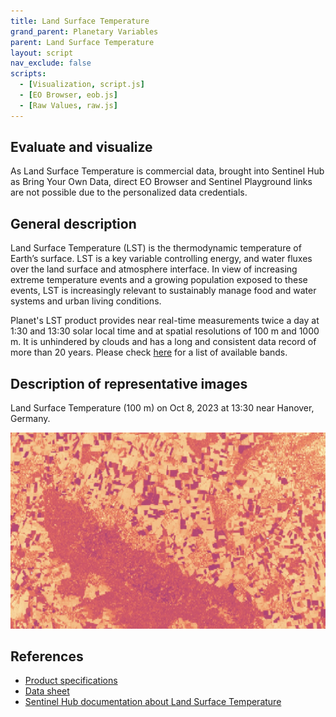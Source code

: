 ```yaml
---
title: Land Surface Temperature
grand_parent: Planetary Variables
parent: Land Surface Temperature
layout: script
nav_exclude: false
scripts:
  - [Visualization, script.js]
  - [EO Browser, eob.js]
  - [Raw Values, raw.js]
---
```


## Evaluate and visualize

As Land Surface Temperature is commercial data, brought into Sentinel Hub as Bring Your Own Data, direct EO Browser and Sentinel Playground links are not possible due to the personalized data credentials.

## General description

Land Surface Temperature (LST) is the thermodynamic temperature of Earth’s surface. LST is a key variable controlling energy, and water fluxes over the land surface and atmosphere interface. In view of increasing extreme temperature events and a growing population exposed to these events, LST is increasingly relevant to sustainably manage food and water systems and urban living conditions.

Planet's LST product provides near real-time measurements twice a day at 1:30 and 13:30 solar local time and at spatial resolutions of 100 m and 1000 m. It is unhindered by clouds and has a long and consistent data record of more than 20 years. Please check [here](https://docs.sentinel-hub.com/api/latest/data/planet/land-surface-temp/#available-bands) for a list of available bands.

## Description of representative images

Land Surface Temperature (100 m) on Oct 8, 2023 at 13:30 near Hanover, Germany.

![Land Surface Temperature example](fig/lst.jpg)

## References

- [Product specifications](https://planet.widen.net/s/tltwk6hnps)
- [Data sheet](https://planet.widen.net/s/ttvp2rvwzd)
- [Sentinel Hub documentation about Land Surface Temperature](https://docs.sentinel-hub.com/api/latest/data/planet/land-surface-temp/)
